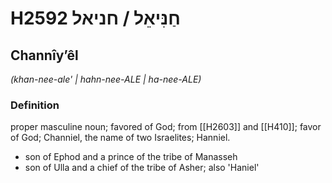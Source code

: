 # H2592 חַנִּיאֵל / חניאל

## Channîyʼêl

_(khan-nee-ale' | hahn-nee-ALE | ha-nee-ALE)_

### Definition

proper masculine noun; favored of God; from [[H2603]] and [[H410]]; favor of God; Channiel, the name of two Israelites; Hanniel.

- son of Ephod and a prince of the tribe of Manasseh
- son of Ulla and a chief of the tribe of Asher; also 'Haniel'
